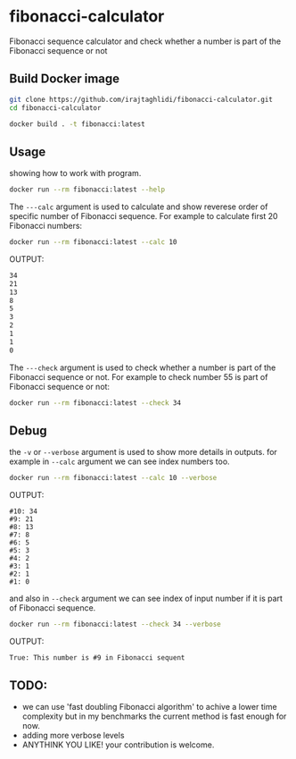 # fibonacci-calculator

Fibonacci sequence calculator and check whether a number is part of the Fibonacci sequence or not

## Build Docker image
```bash
git clone https://github.com/irajtaghlidi/fibonacci-calculator.git
cd fibonacci-calculator

docker build . -t fibonacci:latest
```

## Usage
showing how to work with program.
```bash
docker run --rm fibonacci:latest --help
```

The  ```---calc``` argument is used to calculate and show reverese order of specific number of Fibonacci sequence.
For example to calculate first 20 Fibonacci numbers:
```bash
docker run --rm fibonacci:latest --calc 10
```
OUTPUT:
```bash
34
21
13
8
5
3
2
1
1
0
```

The ```---check``` argument is used to check whether a number is part of the Fibonacci sequence or not.
For example to check number 55 is part of Fibonacci sequence or not:
```bash
docker run --rm fibonacci:latest --check 34
```

## Debug
the ```-v``` or ```--verbose``` argument is used to show more details in outputs.
for example in ```--calc``` argument we can see index numbers too.
```bash
docker run --rm fibonacci:latest --calc 10 --verbose
```
OUTPUT:
```
#10: 34
#9: 21
#8: 13
#7: 8
#6: 5
#5: 3
#4: 2
#3: 1
#2: 1
#1: 0
```

and also in ```--check``` argument we can see index of input number if it is part of Fibonacci sequence.

```bash
docker run --rm fibonacci:latest --check 34 --verbose
```

OUTPUT:
```
True: This number is #9 in Fibonacci sequent
```


## TODO:
* we can use 'fast doubling Fibonacci algorithm' to achive a lower time complexity but in my benchmarks the current method is fast enough for now.
* adding more verbose levels
* ANYTHINK YOU LIKE! your contribution is welcome.